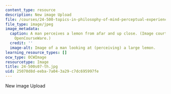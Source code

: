 ```yaml
---
content_type: resource
description: New image Upload
file: /courses/24-500-topics-in-philosophy-of-mind-perceptual-experience-spring-2007/25070d8deeba7a043a29c7dc695997fe_24-500s07-th.jpg
file_type: image/jpeg
image_metadata:
  caption: A man perceives a lemon from afar and up close. (Image courtesy of MIT
    OpenCourseWare.)
  credit: ''
  image-alt: Image of a man looking at (perceiving) a large lemon.
learning_resource_types: []
ocw_type: OCWImage
resourcetype: Image
title: 24-500s07-th.jpg
uid: 25070d8d-eeba-7a04-3a29-c7dc695997fe
---
```

New image Upload

